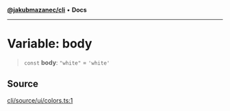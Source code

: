 [**@jakubmazanec/cli**](../../../README.md) • **Docs**

---

# Variable: body

> `const` **body**: `"white"` = `'white'`

## Source

[cli/source/ui/colors.ts:1](https://github.com/jakubmazanec/js-tools/blob/0a7ca643260718f11723fa4df4f144d2d5a8a885/packages/cli/source/ui/colors.ts#L1)
